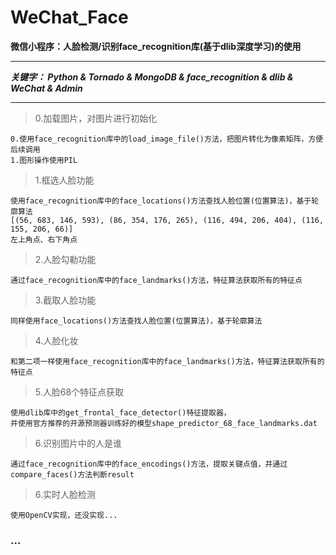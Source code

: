 # WeChat_Face
**微信小程序：人脸检测/识别face_recognition库(基于dlib深度学习)的使用**

---

***关键字： Python & Tornado & MongoDB & face_recognition & dlib & WeChat & Admin***

---

> 0.加载图片，对图片进行初始化

```
0.使用face_recognition库中的load_image_file()方法，把图片转化为像素矩阵，方便后续调用
1.图形操作使用PIL
```

> 1.框选人脸功能

```
使用face_recognition库中的face_locations()方法查找人脸位置(位置算法)，基于轮廓算法
[(56, 683, 146, 593), (86, 354, 176, 265), (116, 494, 206, 404), (116, 155, 206, 66)]
左上角点、右下角点
```

> 2.人脸勾勒功能

```
通过face_recognition库中的face_landmarks()方法，特征算法获取所有的特征点
```

> 3.截取人脸功能

```
同样使用face_locations()方法查找人脸位置(位置算法)，基于轮廓算法
```

>4.人脸化妆

```
和第二项一样使用face_recognition库中的face_landmarks()方法，特征算法获取所有的特征点
```

> 5.人脸68个特征点获取

```
使用dlib库中的get_frontal_face_detector()特征提取器，
并使用官方推荐的开源预测器训练好的模型shape_predictor_68_face_landmarks.dat
```

> 6.识别图片中的人是谁

```
通过face_recognition库中的face_encodings()方法，提取关键点值，并通过compare_faces()方法判断result
```

>6.实时人脸检测

```
使用OpenCV实现，还没实现...
```

### ...

